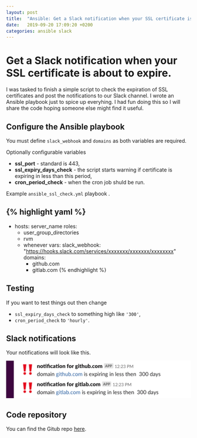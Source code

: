 ```yaml
---
layout: post
title:  "Ansible: Get a Slack notification when your SSL certificate is about to expire"
date:   2019-09-20 17:09:20 +0200
categories: ansible slack
---
```

# Get a Slack notification when your SSL certificate is about to expire.

I was tasked to finish a simple script to check the expiration of SSL certificates and post the notifications to our Slack channel. I wrote an Ansible playbook just to spice up everyhing. I had fun doing this so I will share the code hoping someone else might find it useful.

## Configure the Ansible playbook

You must define `slack_webhook` and `domains` as both variables are required.

Optionally configurable variables
* **ssl_port** - standard is 443,
* **ssl_expiry_days_check** - the script starts warning if certificate is expiring in less than this period,
* **cron_period_check** - when the cron job shuld be run.

Example ``ansible_ssl_check.yml`` playbook .

{% highlight yaml %}
---
- hosts: server_name
  roles:
    - user_group_directories
    - rvm
    - whenever
  vars:
    slack_webhook: "https://hooks.slack.com/services/xxxxxxx/xxxxxxx/xxxxxxxx"
    domains:
      - github.com
      - gitlab.com
{% endhighlight %}

## Testing

If you want to test things out then change
* `ssl_expiry_days_check` to something high like `'300'`,
* `cron_period_check` to `'hourly'`.

## Slack notifications

Your notifications will look like this.

![slack](/img/slack.png)


## Code repository

You can find the Gitub repo [here](https://github.com/neidiom/ansible_ssl_expiry_check).
